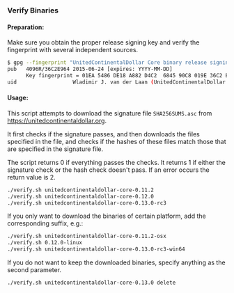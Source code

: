 ### Verify Binaries

#### Preparation:

Make sure you obtain the proper release signing key and verify the fingerprint with several independent sources.

```sh
$ gpg --fingerprint "UnitedContinentalDollar Core binary release signing key"
pub   4096R/36C2E964 2015-06-24 [expires: YYYY-MM-DD]
      Key fingerprint = 01EA 5486 DE18 A882 D4C2  6845 90C8 019E 36C2 E964
uid                  Wladimir J. van der Laan (UnitedContinentalDollar Core binary release signing key) <laanwj@gmail.com>
```

#### Usage:

This script attempts to download the signature file `SHA256SUMS.asc` from https://unitedcontinentaldollar.org.

It first checks if the signature passes, and then downloads the files specified in the file, and checks if the hashes of these files match those that are specified in the signature file.

The script returns 0 if everything passes the checks. It returns 1 if either the signature check or the hash check doesn't pass. If an error occurs the return value is 2.


```sh
./verify.sh unitedcontinentaldollar-core-0.11.2
./verify.sh unitedcontinentaldollar-core-0.12.0
./verify.sh unitedcontinentaldollar-core-0.13.0-rc3
```

If you only want to download the binaries of certain platform, add the corresponding suffix, e.g.:

```sh
./verify.sh unitedcontinentaldollar-core-0.11.2-osx
./verify.sh 0.12.0-linux
./verify.sh unitedcontinentaldollar-core-0.13.0-rc3-win64
```

If you do not want to keep the downloaded binaries, specify anything as the second parameter.

```sh
./verify.sh unitedcontinentaldollar-core-0.13.0 delete
```
